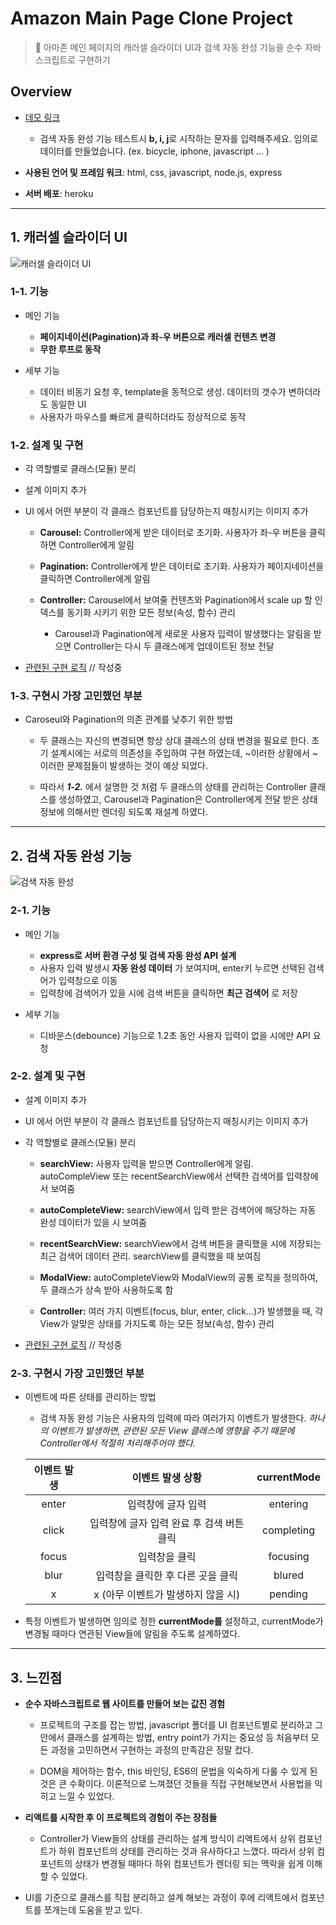# Amazon Main Page Clone Project

> 🛒 아마존 메인 페이지의 캐러셀 슬라이더 UI과 검색 자동 완성 기능을 순수 자바스크립트로 구현하기

## Overview

- [데모 링크](https://michelle-amazon.herokuapp.com/)

  - 검색 자동 완성 기능 테스트시 **b, i, j**로 시작하는 문자를 입력해주세요. 임의로 데이터를 만들었습니다.
    (ex. bicycle, iphone, javascript ... )

- **사용된 언어 및 프레임 워크**: html, css, javascript, node.js, express
- **서버 배포**: heroku

---

## 1. 캐러셀 슬라이더 UI

![캐러셀 슬라이더 UI](https://media.giphy.com/media/cjEgDiwmU7X6SBeuLv/giphy.gif)

### 1-1. 기능

- 메인 기능

  - **페이지네이션(Pagination)과 좌-우 버튼으로 캐러셀 컨텐츠 변경**
  - **무한 루프로 동작**

- 세부 기능

  - 데이터 비동기 요청 후, template을 동적으로 생성. 데이터의 갯수가 변하더라도 동일한 UI
  - 사용자가 마우스를 빠르게 클릭하더라도 정상적으로 동작

### 1-2. 설계 및 구현

- 각 역할별로 클래스(모듈) 분리

- 설계 이미지 추가
- UI 에서 어떤 부분이 각 클래스 컴포넌트를 담당하는지 매칭시키는 이미지 추가

  - **Carousel:** Controller에게 받은 데이터로 초기화. 사용자가 좌-우 버튼을 클릭하면 Controller에게 알림

  - **Pagination:** Controller에게 받은 데이터로 초기화. 사용자가 페이지네이션을 클릭하면 Controller에게 알림

  - **Controller:** Carousel에서 보여줄 컨텐츠와 Pagination에서 scale up 할 인덱스를 동기화 시키기 위한 모든 정보(속성, 함수) 관리

    - Carousel과 Pagination에게 새로운 사용자 입력이 발생했다는 알림을 받으면 Controller는 다시 두 클래스에게 업데이트된 정보 전달

* [관련된 구현 로직](https://leehwarang.github.io/) // 작성중

### 1-3. 구현시 가장 고민했던 부분

- Caroseul와 Pagination의 의존 관계를 낮추기 위한 방법

  - 두 클래스는 자신의 변경되면 항상 상대 클래스의 상태 변경을 필요로 한다. 초기 설계시에는 서로의 의존성을 주입하여 구현 하였는데, ~이러한 상황에서 ~이러한 문제점들이 발생하는 것이 예상 되었다.

  - 따라서 **_1-2._** 에서 설명한 것 처럼 두 클래스의 상태를 관리하는 Controller 클래스를 생성하였고, Carousel과 Pagination은 Controller에게 전달 받은 상태 정보에 의해서만 렌더링 되도록 재설계 하였다.

---

## 2. 검색 자동 완성 기능

![검색 자동 완성](https://media.giphy.com/media/efOEuPNwCekQTP6tcd/giphy.gif)

### 2-1. 기능

- 메인 기능

  - **express로 서버 환경 구성 및 검색 자동 완성 API 설계**
  - 사용자 입력 발생시 **자동 완성 데이터** 가 보여지며, enter키 누르면 선택된 검색어가 입력창으로 이동
  - 입력창에 검색어가 있을 시에 검색 버튼을 클릭하면 **최근 검색어** 로 저장

- 세부 기능

  - 디바운스(debounce) 기능으로 1.2초 동안 사용자 입력이 없을 시에만 API 요청

### 2-2. 설계 및 구현

- 설계 이미지 추가
- UI 에서 어떤 부분이 각 클래스 컴포넌트를 담당하는지 매칭시키는 이미지 추가

- 각 역할별로 클래스(모듈) 분리

  - **searchView:** 사용자 입력을 받으면 Controller에게 알림. autoCompleView 또는 recentSearchView에서 선택한 검색어를 입력창에서 보여줌

  - **autoCompleteView:** searchView에서 입력 받은 검색어에 해당하는 자동 완성 데이터가 있을 시 보여줌

  - **recentSearchView:** searchView에서 검색 버튼을 클릭했을 시에 저장되는 최근 검색어 데이터 관리. searchView를 클릭했을 때 보여짐

  - **ModalView:** autoCompleteView와 ModalView의 공통 로직을 정의하여, 두 클래스가 상속 받아 사용하도록 함

  - **Controller:** 여러 가지 이벤트(focus, blur, enter, click...)가 발생했을 때, 각 View가 알맞은 상태를 가지도록 하는 모든 정보(속성, 함수) 관리

* [관련된 구현 로직](https://leehwarang.github.io/) // 작성중

### 2-3. 구현시 가장 고민했던 부분

- 이벤트에 따른 상태를 관리하는 방법

  - 검색 자동 완성 기능은 사용자의 입력에 따라 여러가지 이벤트가 발생한다. _하나의 이벤트가 발생하면, 관련된 모든 View 클래스에 영향을 주기 때문에 Controller에서 적절히 처리해주어야 했다._

  | 이벤트 발생 |             이벤트 발생 상황              | currentMode |
  | :---------: | :---------------------------------------: | :---------: |
  |    enter    |            입력창에 글자 입력             |  entering   |
  |    click    | 입력창에 글자 입력 완료 후 검색 버튼 클릭 | completing  |
  |    focus    |               입력창을 클릭               |  focusing   |
  |    blur     |     입력창을 클릭한 후 다른 곳을 클릭     |   blured    |
  |      x      |    x (아무 이벤트가 발생하지 않을 시)     |   pending   |

* 특정 이벤트가 발생하면 임의로 정한 **currentMode를** 설정하고, currentMode가 변경될 때마다 연관된 View들에 알림을 주도록 설계하였다.

---

## 3. 느낀점

- **순수 자바스크립트로 웹 사이트를 만들어 보는 값진 경험**

  - 프로젝트의 구조를 잡는 방법, javascript 폴더를 UI 컴포넌트별로 분리하고 그 안에서 클래스를 설계하는 방법, entry point가 가지는 중요성 등 처음부터 모든 과정을 고민하면서 구현하는 과정의 만족감은 정말 컸다.

  - DOM을 제어하는 함수, this 바인딩, ES6의 문법을 익숙하게 다룰 수 있게 된 것은 큰 수확이다. 이론적으로 느껴졌던 것들을 직접 구현해보면서 사용법을 익히고 느낄 수 있었다.

- **리액트를 시작한 후 이 프로젝트의 경험이 주는 장점들**

  - Controller가 View들의 상태를 관리하는 설계 방식이 리액트에서 상위 컴포넌트가 하위 컴포넌트의 상태를 관리하는 것과 유사하다고 느꼈다. 따라서 상위 컴포넌트의 상태가 변경될 때마다 하위 컴포넌트가 렌더링 되는 맥락을 쉽게 이해할 수 있었다.

- UI를 기준으로 클래스를 직접 분리하고 설계 해보는 과정이 후에 리액트에서 컴포넌트를 쪼개는데 도움을 받고 있다.
